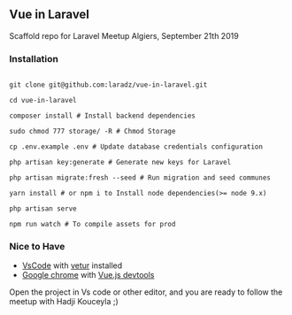 
## Vue in Laravel

Scaffold repo for Laravel Meetup Algiers, September 21th 2019

### Installation

```

git clone git@github.com:laradz/vue-in-laravel.git

cd vue-in-laravel

composer install # Install backend dependencies

sudo chmod 777 storage/ -R # Chmod Storage

cp .env.example .env # Update database credentials configuration

php artisan key:generate # Generate new keys for Laravel

php artisan migrate:fresh --seed # Run migration and seed communes

yarn install # or npm i to Install node dependencies(>= node 9.x)

php artisan serve

npm run watch # To compile assets for prod

```

### Nice to Have

- [VsCode](https://code.visualstudio.com/) with [vetur](https://marketplace.visualstudio.com/items?itemName=octref.vetur) installed
- [Google chrome](https://www.google.com/chrome/?brand=CHBD&gclid=CjwKCAjwk93rBRBLEiwAcMapUejXicjrvLi9vDE8HAmBy5TJp7fVtb6nGc_2b-ii6LKLdl2_Bh065RoCvk0QAvD_BwE&gclsrc=aw.ds) with [Vue.js devtools](https://chrome.google.com/webstore/detail/vuejs-devtools/ljjemllljcmogpfapbkkighbhhppjdbg?hl=en)

Open the project in Vs code or other editor, and you are ready to follow the meetup with Hadji Kouceyla ;)